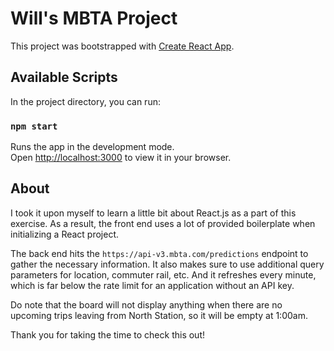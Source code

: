# Will's MBTA Project

This project was bootstrapped with [Create React App](https://github.com/facebook/create-react-app).

## Available Scripts

In the project directory, you can run:

### `npm start`

Runs the app in the development mode.\
Open [http://localhost:3000](http://localhost:3000) to view it in your browser.

## About

I took it upon myself to learn a little bit about React.js as a part of this exercise.
As a result, the front end uses a lot of provided boilerplate when initializing a React project.

The back end hits the `https://api-v3.mbta.com/predictions` endpoint to gather the necessary information.
It also makes sure to use additional query parameters for location, commuter rail, etc.
And it refreshes every minute, which is far below the rate limit for an application without an API key.

Do note that the board will not display anything when there are no upcoming trips leaving from North Station,
so it will be empty at 1:00am.

Thank you for taking the time to check this out!
